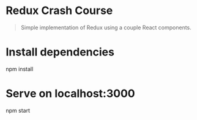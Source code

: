 # Redux Crash Course

> Simple implementation of Redux using a couple React components.

# Install dependencies
npm install

# Serve on localhost:3000
npm start

